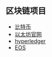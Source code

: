 ## 区块链项目

* [比特币](https://bitcoin.org/zh_CN/)
* [以太坊官网](https://www.ethereum.org/)
* [hyperledger](https://cn.hyperledger.org/)
* [EOS](https://eos.io/)

